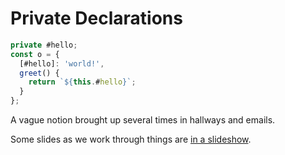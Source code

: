 # Private Declarations

```mjs
private #hello;
const o = {
  [#hello]: 'world!',
  greet() {
    return `${this.#hello}`;
  }
};
```

A vague notion brought up several times in hallways and emails.

Some slides as we work through things are [in a slideshow](https://docs.google.com/presentation/d/1Zu9uCFMUU4zLwBVSd3OOxtsm-CYyYvJIryLVGW5leoA/edit?usp=sharing).
